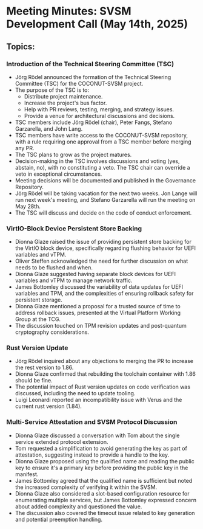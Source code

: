 # Meeting Minutes: SVSM Development Call (May 14th, 2025)

## Topics:

###  Introduction of the Technical Steering Committee (TSC)

* Jörg Rödel announced the formation of the Technical Steering Committee (TSC) for the COCONUT-SVSM project.
* The purpose of the TSC is to:
  * Distribute project maintenance.
  * Increase the project's bus factor.
  * Help with PR reviews, testing, merging, and strategy issues.
  * Provide a venue for architectural discussions and decisions.
* TSC members include Jörg Rödel (chair), Peter Fangs, Stefano Garzarella, and John Lang.
* TSC members have write access to the COCONUT-SVSM repository, with a rule requiring one approval from a TSC member before merging any PR.
* The TSC plans to grow as the project matures.
* Decision-making in the TSC involves discussions and voting (yes, abstain, no), with no constituting a veto. The TSC chair can override a veto in exceptional circumstances.
* Meeting decisions will be documented and published in the Governance Repository.
* Jörg Rödel will be taking vacation for the next two weeks. Jon Lange will run next week's meeting, and Stefano Garzarella will run the meeting on May 28th.
* The TSC will discuss and decide on the code of conduct enforcement.

### VirtIO-Block Device Persistent Store Backing

* Dionna Glaze raised the issue of providing persistent store backing for the VirtIO block device, specifically regarding flushing behavior for UEFI variables and vTPM.
* Oliver Steffen acknowledged the need for further discussion on what needs to be flushed and when.
* Dionna Glaze suggested having separate block devices for UEFI variables and vTPM to manage network traffic.
* James Bottomley discussed the variability of data updates for UEFI variables and TPM, and the complexities of ensuring rollback safety for persistent storage.
* Dionna Glaze mentioned a proposal for a trusted source of time to address rollback issues, presented at the Virtual Platform Working Group at the TCG.
* The discussion touched on TPM revision updates and post-quantum cryptography considerations.

### Rust Version Update

* Jörg Rödel inquired about any objections to merging the PR to increase the rest version to 1.86.
* Dionna Glaze confirmed that rebuilding the toolchain container with 1.86 should be fine.
* The potential impact of Rust version updates on code verification was discussed, including the need to update tooling.
* Luigi Leonardi reported an incompatibility issue with Verus and the current rust version (1.84).

### Multi-Service Attestation and SVSM Protocol Discussion

* Dionna Glaze discussed a conversation with Tom about the single service extended protocol extension.
* Tom requested a simplification to avoid generating the key as part of attestation, suggesting instead to provide a handle to the key.
* Dionna Glaze proposed using the qualified name and reading the public key to ensure it's a primary key before providing the public key in the manifest.
* James Bottomley agreed that the qualified name is sufficient but noted the increased complexity of verifying it within the SVSM.
* Dionna Glaze also considered a slot-based configuration resource for enumerating multiple services, but James Bottomley expressed concern about added complexity and questioned the value.
* The discussion also covered the timeout issue related to key generation and potential preemption handling.
